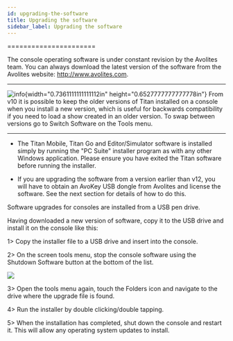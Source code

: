 ```yaml
---
id: upgrading-the-software 
title: Upgrading the software
sidebar_label: Upgrading the software
---
```

======================

The console operating software is under constant revision by the
Avolites team. You can always download the latest version of the
software from the Avolites website: http://www.avolites.com.

  --------------------------------------------------------------------------------------------- ------------------------------------------------------------------------------------------------------------------------------------------------------------------------------------------------------------------------------------------------------------------------------------------
  ![info](/docs/images/image6.png){width="0.7361111111111112in" height="0.6527777777777778in"}   From v10 it is possible to keep the older versions of Titan installed on a console when you install a new version, which is useful for backwards compatibility if you need to load a show created in an older version. To swap between versions go to Switch Software on the Tools menu.
  --------------------------------------------------------------------------------------------- ------------------------------------------------------------------------------------------------------------------------------------------------------------------------------------------------------------------------------------------------------------------------------------------

-   The Titan Mobile, Titan Go and Editor/Simulator software is
    installed simply by running the "PC Suite" installer program as with
    any other Windows application. Please ensure you have exited the
    Titan software before running the installer.

-   If you are upgrading the software from a version earlier than v12,
    you will have to obtain an AvoKey USB dongle from Avolites and
    license the software. See the next section for details of how to do
    this.

Software upgrades for consoles are installed from a USB pen drive.

Having downloaded a new version of software, copy it to the USB drive
and install it on the console like this:

1\> Copy the installer file to a USB drive and insert into the console.

2\> On the screen tools menu, stop the console software using the
Shutdown Software button at the bottom of the list.

![](/docs/images/image91.png)

3\> Open the tools menu again, touch the Folders icon and navigate to
the drive where the upgrade file is found.

4\> Run the installer by double clicking/double tapping.

5\> When the installation has completed, shut down the console and
restart it. This will allow any operating system updates to install.


